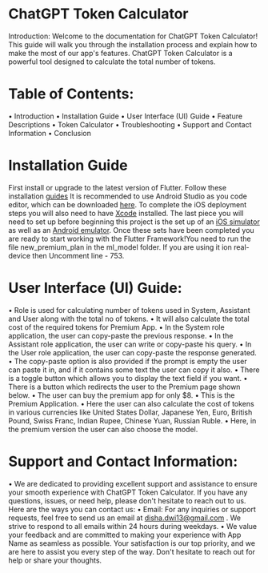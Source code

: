 # ChatGPT Token Calculator
Introduction: Welcome to the documentation for ChatGPT Token Calculator! This guide will walk you through the installation process and explain how to make the most of our app's features. ChatGPT Token Calculator is a powerful tool designed to calculate the total number of tokens.

# Table of Contents:
•	Introduction
•	Installation Guide
•	User Interface (UI) Guide
•	Feature Descriptions
•	Token Calculator
•	Troubleshooting
•	Support and Contact Information
•	Conclusion
# Installation Guide
First install or upgrade to the latest version of Flutter. Follow these installation [guides](https://docs.flutter.dev/get-started/install)
It is recommended to use Android Studio as you code editor, which can be downloaded [here](https://developer.android.com/studio/?gclid=CjwKCAjwq_D7BRADEiwAVMDdHjI_Lu5xR1whSMHH-WDMO3x6WDQVbBcZxbhN9h6m9SsT6b_wjmuKkhoCbSwQAvD_BwE&gclsrc=aw.ds). To complete the iOS deployment steps you will also need to have [Xcode](https://developer.apple.com/xcode/) installed. The last piece you will need to set up before beginning this project is the set up of an [iOS simulator](https://docs.flutter.dev/get-started/install/macos#set-up-the-ios-simulator) as well as an [Android emulator](https://docs.flutter.dev/get-started/install/macos#set-up-the-android-emulator). Once these sets have been completed you are ready to start working with the Flutter Framework!You need to run the file new_premium_plan in the ml_model folder. If you are using it ion real-device then Uncomment line - 753.

# User Interface (UI) Guide:
•	Role is used for calculating number of tokens used in System, Assistant and User along with the total no of tokens.
•	It will also calculate the total cost of the required tokens for Premium App.
•	In the System role application, the user can copy-paste the previous response.
•	In the Assistant role application, the user can write or copy-paste his query.
•	In the User role application, the user can copy-paste the response generated.
•	The copy-paste option is also provided if the prompt is empty the user can paste it in, and if it contains some text the user can copy it also.
•	There is a toggle button which allows you to display the text field if you want.
•	There is a button which redirects the user to the Premium page shown below.
•	The user can buy the premium app for only $8.
•	This is the Premium Application.
•	Here the user can also calculate the cost of tokens in various currencies like United States Dollar, Japanese Yen, Euro, British Pound, Swiss Franc, Indian Rupee, Chinese Yuan, Russian Ruble.
•	Here, in the premium version the user can also choose the model.

# Support and Contact Information:
•	We are dedicated to providing excellent support and assistance to ensure your smooth experience with ChatGPT Token Calculator. If you have any questions, issues, or need help, please don't hesitate to reach out to us. Here are the ways you can contact us:
•	Email: For any inquiries or support requests, feel free to send us an email at disha.dwi13@gmail.com . We strive to respond to all emails within 24 hours during weekdays.
•	We value your feedback and are committed to making your experience with App Name as seamless as possible. Your satisfaction is our top priority, and we are here to assist you every step of the way. Don't hesitate to reach out for help or share your thoughts.
